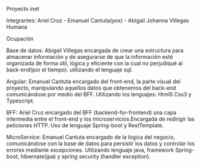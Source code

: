 Proyecto inet

Integrantes: Ariel Cruz - Emanuel Cantuta(yox) - Abigail Johanna Villegas Humana

Ocupación

Base de datos: Abigail Villegas encargada de crear una estructura para almacenar información y de asegurarse de que la información esté organizada de forma útil, lógica y eficiente con la cual no perjudiqué al back-end(por el tiempo). utilizando el lenguaje sql.

Angular: Emanuel Cantuta encargado del front-end, la parte visual del proyecto, manipulando aquellos datos que obtenemos del back-end comunicándose por medio del BFF. Utilizando los lenguajes: Html5 Css3 y Typescript.

BFF:  Ariel Cruz encargado del BFF (backend-for-frontend) una capa intermedia entre el front-end y los microservicios.Encargada de redirigir las peticiones HTTP. Uso de lenguaje Spring-boot y RestTemplate.

MicroService: Emanuel Cantuta encargado de la lógica del negocio, comunicándose con la base de datos para persistir los datos y controlar los errores mediante excepciones. Utilizando lenguaje java, framework Spring-boot, hibernate(jpa) y spring security (handler exception).
